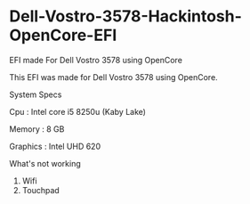 # Dell-Vostro-3578-Hackintosh-OpenCore-EFI
EFI made For Dell Vostro 3578 using OpenCore

This EFI was made for Dell Vostro 3578 using OpenCore.

System Specs

Cpu : Intel core i5 8250u (Kaby Lake)

Memory : 8 GB

Graphics : Intel UHD 620


What's not working
1. Wifi
2. Touchpad
